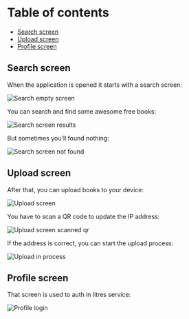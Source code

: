 # Table of contents

- [Search screen](#search-screen)
- [Upload screen](#upload-screen)
- [Profile screen](#profile-screen)

## Search screen

When the application is opened it starts with a search screen:

![Search empty screen](./search.png)

You can search and find some awesome free books:

![Search screen results](./search-result.png)

But sometimes you'll found nothing:

![Search screen not found](./search-not-found.png)

## Upload screen

After that, you can upload books to your device:

![Upload screen](./upload.png)

You have to scan a QR code to update the IP address:

![Upload screen scanned qr](./upload-scan-completed.png)

If the address is correct, you can start the upload process:

![Upload in process](./upload-process.png)

## Profile screen

That screen is used to auth in litres service:

![Profile login](./profile.png)

